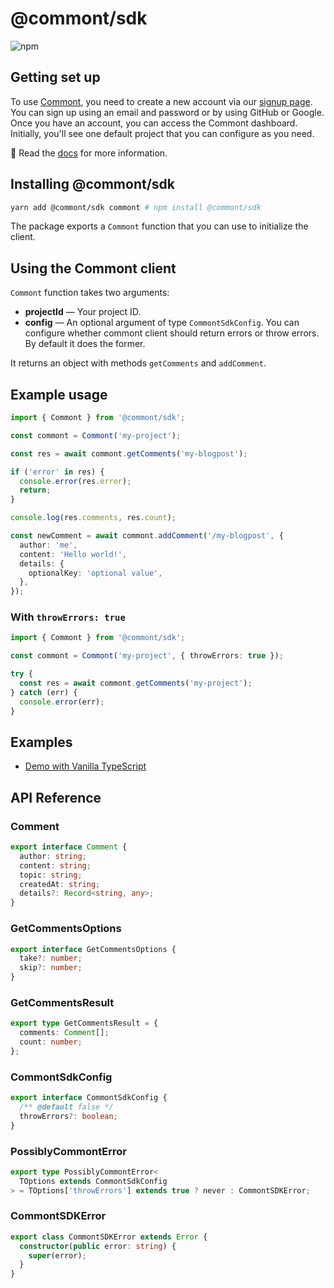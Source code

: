 # @commont/sdk

![npm](https://img.shields.io/npm/v/@commont/sdk)

## Getting set up

To use [Commont](https://www.commont.app/), you need to create a new account via
our [signup page](https://www.commont.app/signup). You can sign up using an
email and password or by using GitHub or Google. Once you have an account, you
can access the Commont dashboard. Initially, you'll see one default project that
you can configure as you need.

👀 Read the [docs](https://www.commont.app/docs) for more information.

## Installing @commont/sdk

```sh
yarn add @commont/sdk commont # npm install @commont/sdk
```

The package exports a `Commont` function that you can use to initialize the
client.

## Using the Commont client

`Commont` function takes two arguments:

- **projectId** — Your project ID.
- **config** — An optional argument of type `CommontSdkConfig`. You can
  configure whether commont client should return errors or throw errors. By
  default it does the former.

It returns an object with methods `getComments` and `addComment`.

## Example usage

```ts
import { Commont } from '@commont/sdk';

const commont = Commont('my-project');

const res = await commont.getComments('my-blogpost');

if ('error' in res) {
  console.error(res.error);
  return;
}

console.log(res.comments, res.count);

const newComment = await commont.addComment('/my-blogpost', {
  author: 'me',
  content: 'Hello world!',
  details: {
    optionalKey: 'optional value',
  },
});
```

### With `throwErrors: true`

```ts
import { Commont } from '@commont/sdk';

const commont = Commont('my-project', { throwErrors: true });

try {
  const res = await commont.getComments('my-project');
} catch (err) {
  console.error(err);
}
```

## Examples

- [Demo with Vanilla TypeScript](https://codesandbox.io/s/commont-sdk-demo-v3ksq)

## API Reference

### Comment

```ts
export interface Comment {
  author: string;
  content: string;
  topic: string;
  createdAt: string;
  details?: Record<string, any>;
}
```

### GetCommentsOptions

```ts
export interface GetCommentsOptions {
  take?: number;
  skip?: number;
}
```

### GetCommentsResult

```ts
export type GetCommentsResult = {
  comments: Comment[];
  count: number;
};
```

### CommontSdkConfig

```ts
export interface CommontSdkConfig {
  /** @default false */
  throwErrors?: boolean;
}
```

### PossiblyCommontError

```ts
export type PossiblyCommontError<
  TOptions extends CommontSdkConfig
> = TOptions['throwErrors'] extends true ? never : CommontSDKError;
```

### CommontSDKError

```ts
export class CommontSDKError extends Error {
  constructor(public error: string) {
    super(error);
  }
}
```
